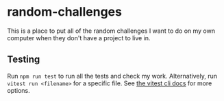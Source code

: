 # random-challenges

This is a place to put all of the random challenges I want to do on my own computer when they don't have a project to live in.

## Testing

Run `npm run test` to run all the tests and check my work. Alternatively, run `vitest run <filename>` for a specific file. See [the vitest cli docs](https://vitest.dev/guide/cli.html) for more options.
